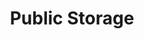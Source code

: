 ---
title: "Public Storage"
url: /austin/public-storage-west-gate-boulevard/
shop: storage rental
---